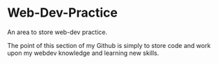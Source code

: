 # Web-Dev-Practice
An area to store web-dev practice.


The point of this section of my Github is simply to store code and work upon my webdev knowledge and learning new skills.
